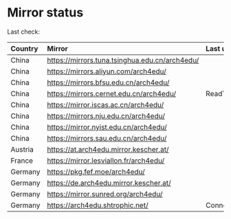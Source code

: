 <script src="./time.js"></script>
# Mirror status
Last check: <script type="text/javascript">localize(1756070484.4679027);</script>

|Country|Mirror|Last update|
|:------|:-----|:----------|
|China|https://mirrors.tuna.tsinghua.edu.cn/arch4edu/|<script type="text/javascript">localize(1756018163);</script>|
|China|https://mirrors.aliyun.com/arch4edu/|<script type="text/javascript">localize(1756018163);</script>|
|China|https://mirrors.bfsu.edu.cn/arch4edu/|<script type="text/javascript">localize(1756018163);</script>|
|China|https://mirrors.cernet.edu.cn/arch4edu/|ReadTimeout|
|China|https://mirror.iscas.ac.cn/arch4edu/|<script type="text/javascript">localize(1756018163);</script>|
|China|https://mirrors.nju.edu.cn/arch4edu/|<script type="text/javascript">localize(1755974532);</script>|
|China|https://mirror.nyist.edu.cn/arch4edu/|<script type="text/javascript">localize(1756018163);</script>|
|China|https://mirrors.sau.edu.cn/arch4edu/|<script type="text/javascript">localize(1756018163);</script>|
|Austria|https://at.arch4edu.mirror.kescher.at/|<script type="text/javascript">localize(1756018163);</script>|
|France|https://mirror.lesviallon.fr/arch4edu/|<script type="text/javascript">localize(1756018163);</script>|
|Germany|https://pkg.fef.moe/arch4edu/|<script type="text/javascript">localize(1756018163);</script>|
|Germany|https://de.arch4edu.mirror.kescher.at/|<script type="text/javascript">localize(1756018163);</script>|
|Germany|https://mirror.sunred.org/arch4edu/|<script type="text/javascript">localize(1756018163);</script>|
|Germany|https://arch4edu.shtrophic.net/|ConnectionError|

<script src="./tablefilter/tablefilter.js"></script>
<script src="./table.js"></script>
